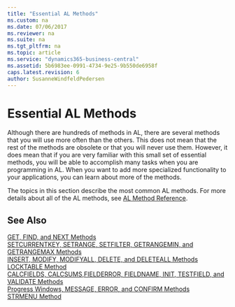 ```yaml
---
title: "Essential AL Methods"
ms.custom: na
ms.date: 07/06/2017
ms.reviewer: na
ms.suite: na
ms.tgt_pltfrm: na
ms.topic: article
ms.service: "dynamics365-business-central"
ms.assetid: 5b6983ee-0991-4734-9e25-9b550de6958f
caps.latest.revision: 6
author: SusanneWindfeldPedersen
---
```

# Essential AL Methods
Although there are hundreds of methods in AL, there are several methods that you will use more often than the others. This does not mean that the rest of the methods are obsolete or that you will never use them. However, it does mean that if you are very familiar with this small set of essential methods, you will be able to accomplish many tasks when you are programming in AL. When you want to add more specialized functionality to your applications, you can learn about more of the methods.  

 The topics in this section describe the most common AL methods. For more details about all of the AL methods, see [AL Method Reference](methods/devenv-al-method-reference.md).  

## See Also  
 [GET, FIND, and NEXT Methods](devenv-get-find-and-next-methods.md)   
 [SETCURRENTKEY, SETRANGE, SETFILTER, GETRANGEMIN, and GETRANGEMAX Methods](devenv-setcurrentkey-setrange-setfilter-getrangemin-and-getrangemax-methods.md)   
 [INSERT, MODIFY, MODIFYALL, DELETE, and DELETEALL Methods](devenv-insert-modify-modifyall-delete-and-deleteall-methods.md)   
 [LOCKTABLE Method](methods/devenv-locktable-method.md)   
 [CALCFIELDS, CALCSUMS,FIELDERROR, FIELDNAME, INIT, TESTFIELD, and VALIDATE Methods](devenv-calcfields-calcsums-fielderror-fieldname-init-testfield-and-validate-methods.md)   
 [Progress Windows, MESSAGE, ERROR, and CONFIRM Methods](devenv-progress-windows-message-error-and-confirm-methods.md)   
 [STRMENU Method](methods/devenv-strmenu-method.md)
